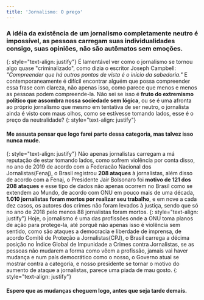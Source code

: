 ```yaml
---
title: 'Jornalismo: O preço'
---
```


### A idéia da existência de um jornalismo completamente neutro é impossível, as pessoas carregam suas individualidades consigo, suas opiniões, não são autômatos sem emoções.
{: style="text-align: justify"}
É lamentável ver como o jornalismo se tornou algo quase "criminalizado", como dizia o escritor Joseph Campbell: _"Compreender que há outros pontos de vista é o início da sabedoria."_ E contemporaneamente é difícil encontrar alguém que possa compreender essa frase com clareza, não apenas isso, como parece que menos e menos as pessoas podem compreende-la. Não sei se isso é **fruto do extremismo político que assombra nossa sociedade sem lógica**, ou se é uma afronta ao próprio jornalismo que mesmo em tentativa de ser neutro, o jornalista ainda é visto com maus olhos, como se estívesse tomando lados, esse é o preço da neutralidade?
{: style="text-align: justify"}
#### Me assusta pensar que logo farei parte dessa categoria, mas talvez isso nunca mude.
{: style="text-align: justify"}
Não apenas jornalistas carregam a má reputação de estar tomando lados, como sofrem violência por conta disso, no ano de 2019 de acordo com a Federacão Nacional dos Jornalistas(Fenaj), o Brasil registrou **208 ataques** à jornalistas, além disso de acordo com a Fenaj, o Presidente Jair Bolsonaro foi **motivo de 121  dos 208 ataques** e esse tipo de dados não apenas ocorrem no Brasil como se extendem ao Mundo, de acordo com ONU em pouco mais de uma década, **1.010  jornalistas foram mortos por realizar seu trabalho**, e em nove a cada dez casos, os autores dos crimes não foram levados à justiça, sendo que só no ano de 2018 pelo menos 88 jornalistas foram mortos.
{: style="text-align: justify"}
Hoje, o jornalismo é uma das profissões onde a ONU toma planos de ação para protege-la, até porquê não apenas isso é violência sem sentido, como são ataques a democracia e liberdade de imprensa, de acordo Comitê de Proteção a Jornalistas(CPJ), o Brasil carrega a décima posição no Índice Global de Impunidade a Crimes contra Jornalistas, se as pessoas não mudarem a forma como vêem a profissão, jamais vai haver mudança e num país democrático como o nosso, o Governo atual se mostrar contra a categoria, e nosso presidente se tornar o motivo do aumento de ataque a jornalistas, parece uma piada de mau gosto.
{: style="text-align: justify"}
#### Espero que as mudanças cheguem logo, antes que seja tarde demais.
